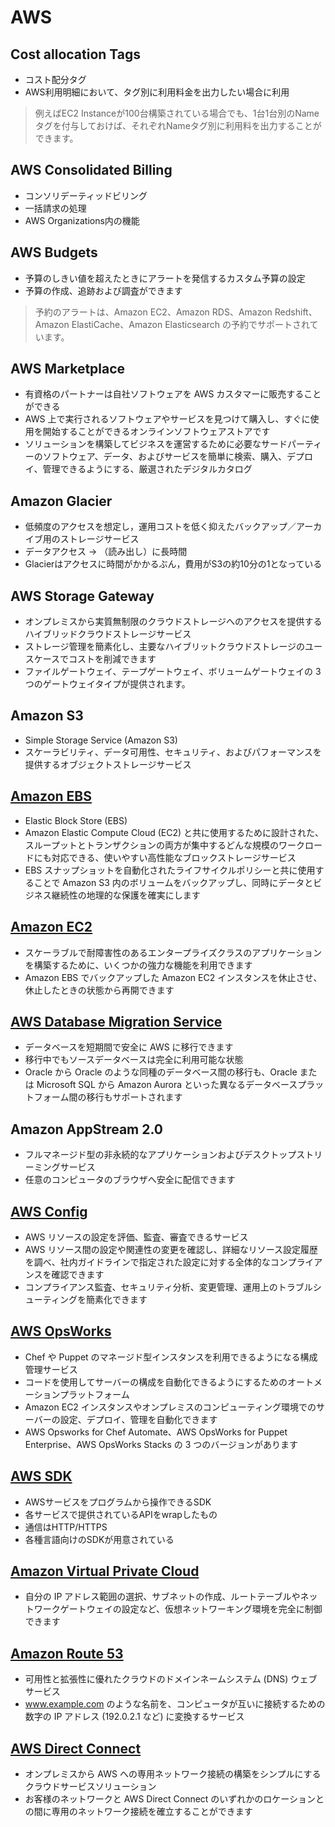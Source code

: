 # AWS
## Cost allocation Tags
- コスト配分タグ
- AWS利用明細において、タグ別に利用料金を出力したい場合に利用
> 例えばEC2 Instanceが100台構築されている場合でも、1台1台別のNameタグを付与しておけば、それぞれNameタグ別に利用料を出力することができます。

## AWS Consolidated Billing
- コンソリデーティッドビリング
- 一括請求の処理
- AWS Organizations内の機能

## AWS Budgets
- 予算のしきい値を超えたときにアラートを発信するカスタム予算の設定
- 予算の作成、追跡および調査ができます
> 予約のアラートは、Amazon EC2、Amazon RDS、Amazon Redshift、Amazon ElastiCache、Amazon Elasticsearch の予約でサポートされています。

## AWS Marketplace
- 有資格のパートナーは自社ソフトウェアを AWS カスタマーに販売することができる
- AWS 上で実行されるソフトウェアやサービスを見つけて購入し、すぐに使用を開始することができるオンラインソフトウェアストアです
- ソリューションを構築してビジネスを運営するために必要なサードパーティーのソフトウェア、データ、およびサービスを簡単に検索、購入、デプロイ、管理できるようにする、厳選されたデジタルカタログ

## Amazon Glacier
- 低頻度のアクセスを想定し，運用コストを低く抑えたバックアップ／アーカイブ用のストレージサービス
- データアクセス -> （読み出し）に長時間
- Glacierはアクセスに時間がかかるぶん，費用がS3の約10分の1となっている

## AWS Storage Gateway
- オンプレミスから実質無制限のクラウドストレージへのアクセスを提供するハイブリッドクラウドストレージサービス
- ストレージ管理を簡素化し、主要なハイブリットクラウドストレージのユースケースでコストを削減できます
- ファイルゲートウェイ、テープゲートウェイ、ボリュームゲートウェイの 3 つのゲートウェイタイプが提供されます。

## Amazon S3
- Simple Storage Service (Amazon S3)
- スケーラビリティ、データ可用性、セキュリティ、およびパフォーマンスを提供するオブジェクトストレージサービス

## [Amazon EBS](https://aws.amazon.com/jp/ebs/?ebs-whats-new.sort-by=item.additionalFields.postDateTime&ebs-whats-new.sort-order=desc)
- Elastic Block Store (EBS)
- Amazon Elastic Compute Cloud (EC2) と共に使用するために設計された、スループットとトランザクションの両方が集中するどんな規模のワークロードにも対応できる、使いやすい高性能なブロックストレージサービス
- EBS スナップショットを自動化されたライフサイクルポリシーと共に使用することで Amazon S3 内のボリュームをバックアップし、同時にデータとビジネス継続性の地理的な保護を確実にします

## [Amazon EC2](https://aws.amazon.com/jp/ec2/features/)
- スケーラブルで耐障害性のあるエンタープライズクラスのアプリケーションを構築するために、いくつかの強力な機能を利用できます
- Amazon EBS でバックアップした Amazon EC2 インスタンスを休止させ、休止したときの状態から再開できます

## [AWS Database Migration Service](https://aws.amazon.com/jp/dms/)
- データベースを短期間で安全に AWS に移行できます
- 移行中でもソースデータベースは完全に利用可能な状態
- Oracle から Oracle のような同種のデータベース間の移行も、Oracle または Microsoft SQL から Amazon Aurora といった異なるデータベースプラットフォーム間の移行もサポートされます

## Amazon AppStream 2.0
- フルマネージド型の非永続的なアプリケーションおよびデスクトップストリーミングサービス
- 任意のコンピュータのブラウザへ安全に配信できます

## [AWS Config](https://aws.amazon.com/jp/config/)
- AWS リソースの設定を評価、監査、審査できるサービス
- AWS リソース間の設定や関連性の変更を確認し、詳細なリソース設定履歴を調べ、社内ガイドラインで指定された設定に対する全体的なコンプライアンスを確認できます
- コンプライアンス監査、セキュリティ分析、変更管理、運用上のトラブルシューティングを簡素化できます

## [AWS OpsWorks](https://aws.amazon.com/jp/opsworks/)
- Chef や Puppet のマネージド型インスタンスを利用できるようになる構成管理サービス
- コードを使用してサーバーの構成を自動化できるようにするためのオートメーションプラットフォーム
- Amazon EC2 インスタンスやオンプレミスのコンピューティング環境でのサーバーの設定、デプロイ、管理を自動化できます
- AWS Opsworks for Chef Automate、AWS OpsWorks for Puppet Enterprise、AWS OpsWorks Stacks の 3 つのバージョンがあります

## [AWS SDK](https://aws.amazon.com/jp/sdk-for-net/)
- AWSサービスをプログラムから操作できるSDK
- 各サービスで提供されているAPIをwrapしたもの
- 通信はHTTP/HTTPS
- 各種言語向けのSDKが用意されている

## [Amazon Virtual Private Cloud](https://aws.amazon.com/jp/vpc/)
- 自分の IP アドレス範囲の選択、サブネットの作成、ルートテーブルやネットワークゲートウェイの設定など、仮想ネットワーキング環境を完全に制御できます

## [Amazon Route 53](https://aws.amazon.com/jp/route53/)
- 可用性と拡張性に優れたクラウドのドメインネームシステム (DNS) ウェブサービス
- www.example.com のような名前を、コンピュータが互いに接続するための数字の IP アドレス (192.0.2.1 など) に変換するサービス

## [AWS Direct Connect](https://aws.amazon.com/jp/directconnect/)
- オンプレミスから AWS への専用ネットワーク接続の構築をシンプルにするクラウドサービスソリューション
- お客様のネットワークと AWS Direct Connect のいずれかのロケーションとの間に専用のネットワーク接続を確立することができます
